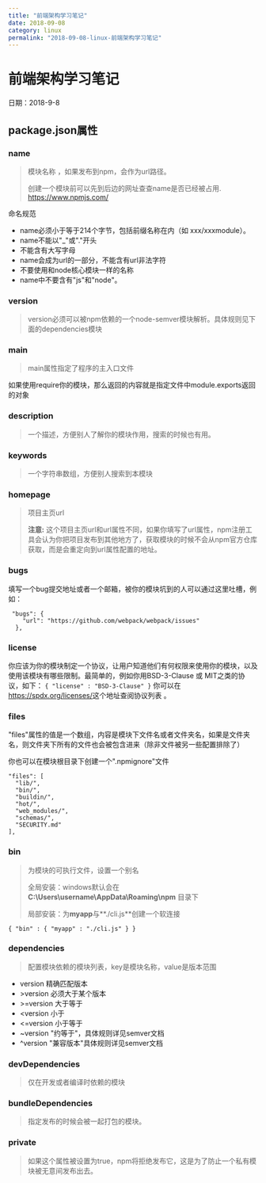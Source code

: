 ```yaml
---
title: "前端架构学习笔记"
date: 2018-09-08
category: linux
permalink: "2018-09-08-linux-前端架构学习笔记"
---
```

# 前端架构学习笔记

日期：2018-9-8

## package.json属性

### name

> 模块名称 ，如果发布到npm，会作为url路径。
>
> 创建一个模块前可以先到后边的网址查查name是否已经被占用. <https://www.npmjs.com/>

命名规范

- name必须小于等于214个字节，包括前缀名称在内（如 xxx/xxxmodule）。
- name不能以"_"或"."开头
- 不能含有大写字母
- name会成为url的一部分，不能含有url非法字符
- 不要使用和node核心模块一样的名称 
- name中不要含有"js"和"node"。 



### version

> version必须可以被npm依赖的一个node-semver模块解析。具体规则见下面的dependencies模块 



### main

> main属性指定了程序的主入口文件 

如果使用require你的模块，那么返回的内容就是指定文件中module.exports返回的对象



### description

> 一个描述，方便别人了解你的模块作用，搜索的时候也有用。



### keywords

> 一个字符串数组，方便别人搜索到本模块



### homepage

> 项目主页url
>
> **注意:** 这个项目主页url和url属性不同，如果你填写了url属性，npm注册工具会认为你把项目发布到其他地方了，获取模块的时候不会从npm官方仓库获取，而是会重定向到url属性配置的地址。 



### bugs

填写一个bug提交地址或者一个邮箱，被你的模块坑到的人可以通过这里吐槽，例如：

```
 "bugs": {
    "url": "https://github.com/webpack/webpack/issues"
  },
```



### license

你应该为你的模块制定一个协议，让用户知道他们有何权限来使用你的模块，以及使用该模块有哪些限制。最简单的，例如你用BSD-3-Clause 或 MIT之类的协议，如下：
`{ "license" : "BSD-3-Clause" }`
你可以在<https://spdx.org/licenses/>这个地址查阅协议列表 。



### files

"files"属性的值是一个数组，内容是模块下文件名或者文件夹名，如果是文件夹名，则文件夹下所有的文件也会被包含进来（除非文件被另一些配置排除了） 

你也可以在模块根目录下创建一个".npmignore"文件 

```
"files": [
  "lib/",
  "bin/",
  "buildin/",
  "hot/",
  "web_modules/",
  "schemas/",
  "SECURITY.md"
],
```





### bin

> 为模块的可执行文件，设置一个别名
>
> 全局安装：windows默认会在**C:\Users\username\AppData\Roaming\npm** 目录下
>
> 局部安装：为**myapp**与**./cli.js**创建一个软连接

```
{ "bin" : { "myapp" : "./cli.js" } }
```



### dependencies

> 配置模块依赖的模块列表，key是模块名称，value是版本范围 

- version 精确匹配版本
- \>version 必须大于某个版本
- \>=version 大于等于
- <version 小于
- <=version 小于等于
- ~version "约等于"，具体规则详见semver文档
- ^version "兼容版本"具体规则详见semver文档



### devDependencies

> 仅在开发或者编译时依赖的模块



### bundleDependencies 

> 指定发布的时候会被一起打包的模块。 



### private

> 如果这个属性被设置为true，npm将拒绝发布它，这是为了防止一个私有模块被无意间发布出去。